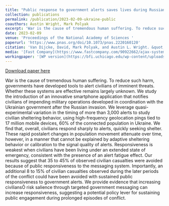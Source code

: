 ```yaml
---
title: "Public response to government alerts saves lives during Russian invasion of Ukraine"
collection: publications
permalink: /publication/2023-02-09-ukraine-public
coauthors: Austin Wright, Mark Polyak
excerpt: 'War is the cause of tremendous human suffering. To reduce such harm, governments have developed tools to alert civilians of imminent threats. Whether these systems are effective remains largely unknown. We study the introduction of an innovative smartphone application that notifies civilians of impending military operations developed in coordination with the Ukrainian government after the Russian invasion. We leverage quasi-experimental variation in the timing of more than 3,000 alerts to study civilian sheltering behavior, using high-frequency geolocation pings tied to 17 million mobile devices, 60% of the connected population in Ukraine. We find that, overall, civilians respond sharply to alerts, quickly seeking shelter. These rapid postalert changes in population movement attenuate over time, however, in a manner that cannot be explained by adaptive sheltering behavior or calibration to the signal quality of alerts. Responsiveness is weakest when civilians have been living under an extended state of emergency, consistent with the presence of an alert fatigue effect. Our results suggest that 35 to 45% of observed civilian casualties were avoided because of public responsiveness to the messaging system. Importantly, an additional 8 to 15% of civilian casualties observed during the later periods of the conflict could have been avoided with sustained public responsiveness to government alerts. We provide evidence that increasing civiliansÕ risk salience through targeted government messaging can increase responsiveness, suggesting a potential policy lever for sustaining public engagement during prolonged episodes of conflict.'
date: 2023-02-09
venue: 'Proceedings of the National Academy of Sciences '
paperurl: 'https://www.pnas.org/doi/10.1073/pnas.2220160120'
citation: 'Van Dijcke, David, Mark Polyak, and Austin L. Wright. &quot;Civil Response to Government Alerts Declines During Russian Invasion of Ukraine.&quot; (2022).'
media: '[Fast Company](https://www.fastcompany.com/90922662/ajax-systems-air-raid-alert-ukraine?partner=rss), [Newsweek](https://newsweek.com/ukrainians-tired-air-raid-sirens-bombs-russia-war-1802956#:~:text=Air%20raid%20alerts%20have%20prevented,according%20to%20a%20recent%20study), [Voice of America Ukraine](https://www.holosameryky.com/a/postijni-povitrjani-tryvoghy-jak-ukrajinci-prystosuvaly-svoje-zhyttja-do-takogho-rezhymu/7171554.html)'
workingpaper: '[WP version](https://bfi.uchicago.edu/wp-content/uploads/2022/10/BFI_WP_2022-148.pdf)'
---
```


<a href='https://www.pnas.org/doi/10.1073/pnas.2220160120'>Download paper here</a>

War is the cause of tremendous human suffering. To reduce such harm, governments have developed tools to alert civilians of imminent threats. Whether these systems are effective remains largely unknown. We study the introduction of an innovative smartphone application that notifies civilians of impending military operations developed in coordination with the Ukrainian government after the Russian invasion. We leverage quasi-experimental variation in the timing of more than 3,000 alerts to study civilian sheltering behavior, using high-frequency geolocation pings tied to 17 million mobile devices, 60% of the connected population in Ukraine. We find that, overall, civilians respond sharply to alerts, quickly seeking shelter. These rapid postalert changes in population movement attenuate over time, however, in a manner that cannot be explained by adaptive sheltering behavior or calibration to the signal quality of alerts. Responsiveness is weakest when civilians have been living under an extended state of emergency, consistent with the presence of an alert fatigue effect. Our results suggest that 35 to 45% of observed civilian casualties were avoided because of public responsiveness to the messaging system. Importantly, an additional 8 to 15% of civilian casualties observed during the later periods of the conflict could have been avoided with sustained public responsiveness to government alerts. We provide evidence that increasing civiliansÕ risk salience through targeted government messaging can increase responsiveness, suggesting a potential policy lever for sustaining public engagement during prolonged episodes of conflict.
